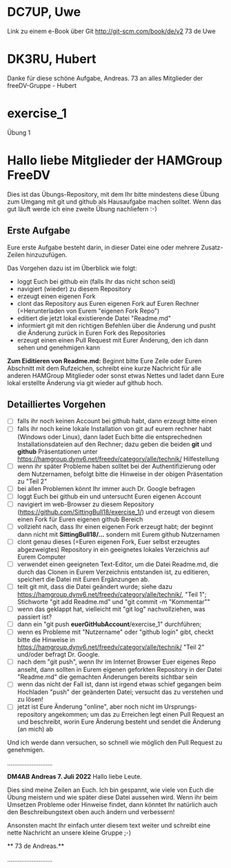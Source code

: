 # DC7UP, Uwe
Link zu einem e-Book über Git
http://git-scm.com/book/de/v2
73 de Uwe


# DK3RU, Hubert
Danke für diese schöne Aufgabe, Andreas.
73 an alles Mitglieder der freeDV-Gruppe - Hubert

# exercise_1
Übung 1

# Hallo liebe Mitglieder der HAMGroup FreeDV

Dies ist das Übungs-Repository, mit dem Ihr bitte mindestens diese Übung zum Umgang mit git und github als Hausaufgabe machen solltet. Wenn das gut läuft werde ich eine zweite Übung nachliefern :-)

## Erste Aufgabe
Eure erste Aufgabe besteht darin, in dieser Datei eine oder mehrere Zusatz-Zeilen hinzuzufügen.

Das Vorgehen dazu ist im Überblick wie folgt:
* loggt Euch bei github ein (falls Ihr das nicht schon seid)
* navigiert (wieder) zu diesem Repository
* erzeugt einen eigenen Fork
* clont das Repository aus Euren eigenen Fork auf Euren Rechner (=Herunterladen von Eurem "eigenen Fork Repo")
* editiert die jetzt lokal existierende Datei "Readme.md"
* informiert git mit den richtigen Befehlen über die Änderung und pusht die Änderung zurück in Euren Fork des Repositories
* erzeugt einen einen Pull Request mit Eurer Änderung, den ich dann sehen und genehmigen kann

**Zum Eiditieren von Readme.md:**
Beginnt bitte Eure Zeile oder Euren Abschnitt mit dem Rufzeichen, schreibt eine kurze Nachricht für alle anderen HAMGroup Mitglieder oder sonst etwas Nettes und ladet dann Eure lokal erstellte Änderung via git wieder auf github hoch.

## Detailliertes Vorgehen
- [ ] falls ihr noch keinen Account bei github habt, dann erzeugt bitte einen
- [ ] falls ihr noch keine lokale Installation von git auf eurem rechner habt (Windows oder Linux), dann ladet Euch bitte die entsprechednen Installationsdateien auf den Rechner; dazu geben die beiden **git** und **github** Präsentationen unter https://hamgroup.dynv6.net/freedv/category/alle/technik/ Hilfestellung
- [ ] wenn ihr später Probleme haben solltet bei der Authentifizierung oder dem Nutzernamen, befolgt bitte die Hinweise in der obigen Präsentation zu "Teil 2"
- [ ] bei allen Problemen könnt Ihr immer auch Dr. Google befragen
- [ ] loggt Euch bei github ein und untersucht Euren eigenen Account
- [ ] navigiert im web-Browser zu diesem Repository (https://github.com/SittingBull18/exercise_1/) und erzeugt von diesem einen Fork für Euren eigenen github Bereich
- [ ] vollzieht nach, dass Ihr einen eigenen Fork erzeugt habt; der beginnt dann nicht mit **SittingBull18/...** sondern mit Eurem github Nutzernamen
- [ ] clont genau dieses (=Euren eigenen Fork, Euer selbst erzeugtes abgezweigtes) Repository in ein geeignetes lokales Verzeichnis auf Eurem Computer
- [ ] verwendet einen geeigneten Text-Editor, um die Datei Readme.md, die durch das Clonen in Eurem Verzeichnis entstanden ist, zu editieren, speichert die Datei mit Euren Ergänzungen ab.
- [ ] teilt git mit, dass die Datei geändert wurde; siehe dazu https://hamgroup.dynv6.net/freedv/category/alle/technik/, "Teil 1"; Stichworte "git add Readme.md" und "git commit -m "Kommentar""
- [ ] wenn das geklappt hat, vielleicht mit "git log" nachvollziehen, was passiert ist?
- [ ] dann ein "git push **euerGitHubAccount**/exercise_1" durchführen; 
- [ ] wenn es Probleme mit "Nutzername" oder "github login" gibt, checkt bitte die Hinweise in https://hamgroup.dynv6.net/freedv/category/alle/technik/ "Teil 2" und/oder befragt Dr. Google.
- [ ] nach dem "git push", wenn Ihr im Internet Browser Euer eigenes Repo anseht, dann sollten in Eurem eigenen geforkten Repository in der Datei "Readme.md" die gemachten Änderungen bereits sichtbar sein
- [ ] wenn das nicht der Fall ist, dann ist irgend etwas schief gegangen beim Hochladen "push" der geänderten Datei; versucht das zu verstehen und zu lösen!
- [ ] jetzt ist Eure Änderung "online", aber noch nicht im Ursprungs-repository angekommen; um das zu Erreichen legt einen Pull Request an und beschreibt, worin Eure Änderung besteht und sendet die Änderung (an mich) ab

Und ich werde dann versuchen, so schnell wie möglich den Pull Request zu genehmigen.

..........................

**DM4AB Andreas 7. Juli 2022**
Hallo liebe Leute. 

Dies sind meine Zeilen an Euch. Ich bin gespannt, wie viele von Euch die Übung meistern und wie später diese Datei aussehen wird. Wenn ihr beim Umsetzen Probleme oder Hinweise findet, dann könntet Ihr natürlich auch den Beschreibungstext oben auch ändern und verbessern!

Ansonsten macht Ihr einfach unter diesem text weiter und schreibt eine nette Nachricht an unsere kleine Gruppe ;-)

** 73 de Andreas.** 

..........................



